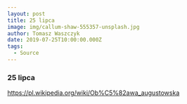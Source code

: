```yaml
---
layout: post
title: 25 lipca
image: img/callum-shaw-555357-unsplash.jpg
author: Tomasz Waszczyk
date: 2019-07-25T10:00:00.000Z
tags:
  - Source
---
```


### 25 lipca

https://pl.wikipedia.org/wiki/Ob%C5%82awa_augustowska
